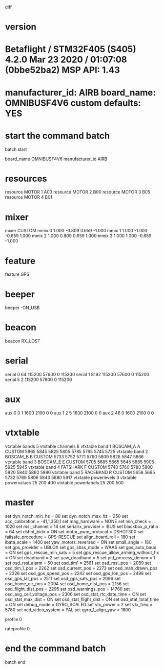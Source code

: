diff

# version
# Betaflight / STM32F405 (S405) 4.2.0 Mar 23 2020 / 01:07:08 (0bbe52ba2) MSP API: 1.43
# manufacturer_id: AIRB   board_name: OMNIBUSF4V6   custom defaults: YES

# start the command batch
batch start

board_name OMNIBUSF4V6
manufacturer_id AIRB

# resources
resource MOTOR 1 A03
resource MOTOR 2 B00
resource MOTOR 3 B05
resource MOTOR 4 B01

# mixer
mixer CUSTOM
mmix 0  1.000 -0.809  0.659 -1.000
mmix 1  1.000 -1.000 -0.659  1.000
mmix 2  1.000  0.809  0.659  1.000
mmix 3  1.000  1.000 -0.659 -1.000

# feature
feature GPS

# beeper
beeper -ON_USB

# beacon
beacon RX_LOST

# serial
serial 0 64 115200 57600 0 115200
serial 1 8192 115200 57600 0 115200
serial 5 2 115200 57600 0 115200

# aux
aux 0 0 1 1600 2100 0 0
aux 1 2 5 1600 2100 0 0
aux 2 46 0 1600 2100 0 0

# vtxtable
vtxtable bands 5
vtxtable channels 8
vtxtable band 1 BOSCAM_A A CUSTOM  5865 5845 5825 5805 5785 5765 5745 5725
vtxtable band 2 BOSCAM_B B CUSTOM  5733 5752 5771 5790 5809 5828 5847 5866
vtxtable band 3 BOSCAM_E E CUSTOM  5705 5685 5665 5645 5885 5905 5925 5945
vtxtable band 4 FATSHARK F CUSTOM  5740 5760 5780 5800 5820 5840 5860 5880
vtxtable band 5 RACEBAND R CUSTOM  5658 5695 5732 5769 5806 5843 5880 5917
vtxtable powerlevels 3
vtxtable powervalues 25 200 400
vtxtable powerlabels 25 200 500

# master
set dyn_notch_min_hz = 80
set dyn_notch_max_hz = 250
set acc_calibration = -41,1,350,1
set mag_hardware = NONE
set min_check = 1020
set rssi_channel = 14
set serialrx_provider = IBUS
set blackbox_p_ratio = 64
set dshot_bidir = ON
set motor_pwm_protocol = DSHOT300
set failsafe_procedure = GPS-RESCUE
set align_board_roll = 180
set ibata_scale = 1400
set yaw_motors_reversed = ON
set small_angle = 180
set gps_provider = UBLOX
set gps_sbas_mode = WAAS
set gps_auto_baud = ON
set gps_rescue_min_sats = 5
set gps_rescue_allow_arming_without_fix = ON
set deadband = 2
set yaw_deadband = 5
set pid_process_denom = 1
set osd_rssi_alarm = 50
set osd_tim1 = 2561
set osd_rssi_pos = 2089
set osd_tim_1_pos = 2262
set osd_current_pos = 2273
set osd_mah_drawn_pos = 2326
set osd_gps_speed_pos = 2242
set osd_gps_lon_pos = 2498
set osd_gps_lat_pos = 2511
set osd_gps_sats_pos = 2096
set osd_home_dir_pos = 2094
set osd_home_dist_pos = 2156
set osd_flight_dist_pos = 2295
set osd_warnings_pos = 14760
set osd_avg_cell_voltage_pos = 2306
set osd_stat_rtc_date_time = ON
set osd_stat_max_dist = ON
set osd_stat_flight_dist = ON
set osd_stat_total_time = ON
set debug_mode = GYRO_SCALED
set vtx_power = 2
set vtx_freq = 5780
set vcd_video_system = PAL
set gyro_1_align_yaw = 1800

profile 0

rateprofile 0

# end the command batch
batch end

# 